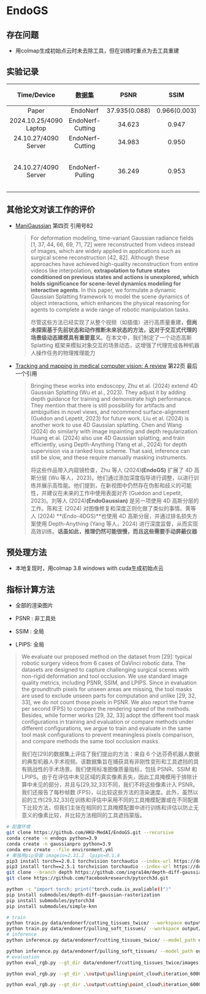 # EndoGS

## 存在问题

+ 用colmap生成初始点云时未去除工具，但在训练时重点为去工具重建

## 实验记录

|      Time/Device       |      数据集      |     PSNR      |     SSIM     |    LPIPS     |             备注             | Train Time | GPU Memory | 迭代次数 |
| :--------------------: | :--------------: | :-----------: | :----------: | :----------: | :--------------------------: | :--------: | :--------: | :------: |
|         Paper          |     EndoNerf     | 37.935(0.088) | 0.966(0.003) | 0.066(0.030) |                              |            |            |  3K+60K  |
| 2024.10.25/4090 Laptop | EndoNerf-Cutting |    34.623     |    0.947     |    0.0486    |                              |            |            |  3K+60K  |
|  24.10.27/4090 Server  | EndoNerf-Cutting |    34.983     |    0.950     |    0.048     |                              |     1h     |    Full    |  3K+60K  |
|  24.10.27/4090 Server  | EndoNerf-Pulling |    36.249     |    0.953     |    0.0699    | colmap 3.8 windows with cuda |  40 mins   |    Full    |  3K+60K  |



## 其他论文对该工作的评价

+ [ManiGaussian](https://arxiv.org/pdf/2403.08321) 第四页 引用号82

    > For deformation modeling, time-variant Gaussian radiance fields [1, 37, 44, 66, 69, 71, 72] were reconstructed from videos instead of images, which are widely applied in applications such as surgical scene reconstruction [42, 82]. Although these approaches have achieved high-quality reconstruction from entire videos like interpolation, **extrapolation to future states conditioned on previous states and actions is unexplored, which holds significance for scene-level dynamics modeling for interactive agents**. In this paper, we formulate a dynamic Gaussian Splatting framework to model the scene dynamics of object interactions, which enhances the physical reasoning for agents to complete a wide range of robotic manipulation tasks.
    >
    > 尽管这些方法已经实现了从整个视频（如插值）进行高质量重建，**但尚未探索基于先前状态和动作推断未来状态的方法，这对于交互式代理的场景级动态建模具有重要意义**。在本文中，我们制定了一个动态高斯 Splatting 框架来模拟对象交互的场景动态，这增强了代理完成各种机器人操作任务的物理推理能力 

+ [Tracking and mapping in medical computer vision: A review](https://www.sciencedirect.com/science/article/pii/S1361841524000562)  第22页 最后一个引用

    > Bringing these works into endoscopy, Zhu et al. (2024) extend 4D Gaussian Splatting (Wu et al., 2023). They adjust it by adding depth guidance for training and demonstrate high performance. They mention that there is still possibility for artifacts and ambiguities in novel views, and recommend surface-alignment (Guédon and Lepetit, 2023) for future work. Liu et al. (2024) is another work to use 4D Gaussian splatting. Chen and Wang (2024) do similarly with image inpainting and depth regularization. Huang et al. (2024) also use 4D Gaussian splatting, and train efficiently, using Depth-Anything (Yang et al., 2024) for depth supervision via a ranked loss scheme. That said, inference can still be slow, and these require manually masking instruments.
    >
    > 将这些作品带入内窥镜检查，Zhu 等人 (2024)**(EndoGS)** 扩展了 4D 高斯分层 (Wu 等人，2023)。他们通过添加深度指导进行调整，以进行训练并展示高性能。他们提到，在新视图中仍然存在伪影和歧义的可能性，并建议在未来的工作中使用表面对齐 (Guédon and Lepetit, 2023)。刘等人 (2024)**(EndoGaussian)** 是另一项使用 4D 高斯分层的工作。陈和王 (2024) 对图像修复和深度正则化做了类似的事情。黄等人 (2024) **(Endo-4DGS)**也使用 4D 高斯分层，并通过排名损失方案使用 Depth-Anything (Yang 等人，2024) 进行深度监督，从而实现高效训练。**话虽如此，推理仍然可能很慢，而且这些需要手动屏蔽仪器**

## 预处理方法

+ 本地复现时，用colmap 3.8 windows with cuda生成初始点云

## 指标计算方法

+ 全部的渲染图片

+ PSNR : 非工具处
+ SSIM : 全局
+ LPIPS: 全局

> We evaluate our proposed method on the dataset from [29]: typical robotic surgery videos from 6 cases of DaVinci robotic data. The datasets are designed to capture challenging surgical scenes with non-rigid deformation and tool occlusion. We use standard image quality metrics, including PSNR, SSIM, and LPIPS. Since in evaluation the groundtruth pixels for unseen areas are missing, the tool masks are used to exclude unseen parts for computation and unlike [29, 32, 33], we do not count those pixels in PSNR. We also report the frame per second (FPS) to compare the rendering speed of the methods. Besides, while former works [29, 32, 33] adopt the different tool mask configurations in training and evaluation or compare methods under different configurations, we argue to train and evaluate in the same tool mask configurations to prevent meaningless pixels comparison, and compare methods the same tool occlusion masks.
>
> 我们在[29]的数据集上评估了我们提出的方法：来自 6 个达芬奇机器人数据的典型机器人手术视频。该数据集旨在捕获具有非刚性变形和工具遮挡的具有挑战性的手术场景。我们使用标准图像质量指标，包括 PSNR、SSIM 和 LPIPS。由于在评估中未见区域的真实像素丢失，因此工具掩模用于排除计算中未见的部分，并且与[29,32,33]不同，我们不将这些像素计入 PSNR。我们还报告了每秒帧数 (FPS)，以比较这些方法的渲染速度。此外，虽然以前的工作[29,32,33]在训练和评估中采用不同的工具掩模配置或在不同配置下比较方法，但我们主张在相同的工具掩模配置中进行训练和评估以防止无意义的像素比较，并比较方法相同的工具遮挡蒙版。

```bash
# 配置环境
git clone https://github.com/HKU-MedAI/EndoGS.git --recursive
conda create -n endogs python=3.9  
conda create -n gaussianpro python=3.9 
conda env create --file environment.yml
# 单独用pip安装 imageio=2.31.2  lpips=0.1.4
pip3 install torch==2.0.1 torchvision torchaudio --index-url https://download.pytorch.org/whl/cu118
pip3 install torch==2.5.1 torchvision torchaudio --index-url https://download.pytorch.org/whl/cu118
git clone --branch depth https://github.com/ingra14m/depth-diff-gaussian-rasterization.git --recursive
git clone https://github.com/facebookresearch/pytorch3d.git

python -c "import torch; print("torch.cuda.is_avaliable()")"
pip install submodules/depth-diff-gaussian-rasterization
pip install submodules/pytorch3d
pip install submodules/simple-knn

# train
python train.py data/endonerf/cutting_tissues_twice/ --workspace output/cutting/
python train.py data/endonerf/pulling_soft_tissues/ --workspace output/pulling/
# inference
python inference.py data/endonerf/cutting_tissues_twice/ --model_path output/cutting/point_cloud/iteration_60000

python inference.py data/endonerf/pulling_soft_tissues/ --model_path output/pulling/point_cloud/iteration_60000
# evaluation
python eval_rgb.py --gt_dir data/endonerf/cutting_tissues_twice/images --mask_dir data/endonerf/cutting_tissues_twice/gt_masks --img_dir output/cutting/point_cloud/iteration_60000/render

python eval_rgb.py --gt_dir .\output\pulling\point_cloud\iteration_60000\gt_choose --mask_dir .\output\pulling\point_cloud\iteration_60000\masks_choose --img_dir .\output\pulling\point_cloud\iteration_60000\render_choose

python eval_rgb.py --gt_dir .\output\cutting\point_cloud\iteration_60000\gt_choose --mask_dir .\output\cutting\point_cloud\iteration_60000\masks_choose --img_dir .\output\cutting\point_cloud\iteration_60000\render_choose
```

